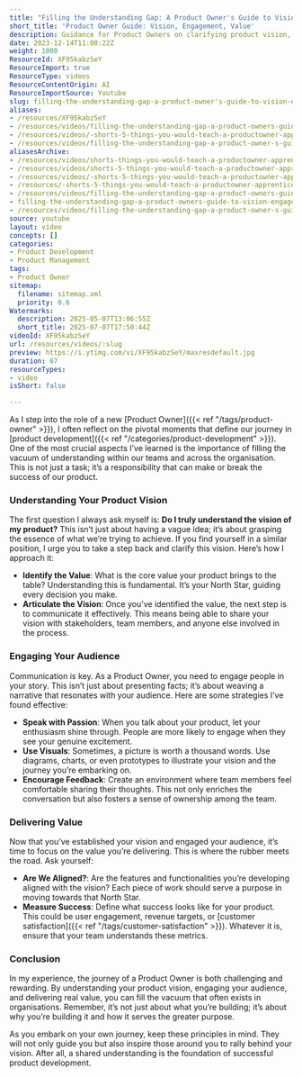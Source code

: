 ```yaml
---
title: "Filling the Understanding Gap: A Product Owner's Guide to Vision, Engagement, and Value"
short_title: 'Product Owner Guide: Vision, Engagement, Value'
description: Guidance for Product Owners on clarifying product vision, engaging teams, and ensuring value delivery to bridge understanding gaps in product development and leadership.
date: 2023-12-14T11:00:22Z
weight: 1000
ResourceId: XF95kabzSeY
ResourceImport: true
ResourceType: videos
ResourceContentOrigin: AI
ResourceImportSource: Youtube
slug: filling-the-understanding-gap-a-product-owner's-guide-to-vision-engagement-and-value
aliases:
- /resources/XF95kabzSeY
- /resources/videos/filling-the-understanding-gap-a-product-owners-guide-to-vision-engagement-and-value
- /resources/videos/-shorts-5-things-you-would-teach-a-productowner-apprentice-part-2
- /resources/videos/filling-the-understanding-gap-a-product-owner-s-guide-to-vision-engagement-and-value
aliasesArchive:
- /resources/videos/shorts-things-you-would-teach-a-productowner-apprentice-part-
- /resources/videos/shorts-5-things-you-would-teach-a-productowner-apprentice-part-2
- /resources/videos/-shorts-5-things-you-would-teach-a-productowner-apprentice-part-2
- /resources/-shorts-5-things-you-would-teach-a-productowner-apprentice-part-2
- /resources/videos/filling-the-understanding-gap-a-product-owners-guide-to-vision-engagement-and-value
- filling-the-understanding-gap-a-product-owners-guide-to-vision-engagement-and-value
- /resources/videos/filling-the-understanding-gap-a-product-owner-s-guide-to-vision-engagement-and-value
source: youtube
layout: video
concepts: []
categories:
- Product Development
- Product Management
tags:
- Product Owner
sitemap:
  filename: sitemap.xml
  priority: 0.6
Watermarks:
  description: 2025-05-07T13:06:55Z
  short_title: 2025-07-07T17:50:44Z
videoId: XF95kabzSeY
url: /resources/videos/:slug
preview: https://i.ytimg.com/vi/XF95kabzSeY/maxresdefault.jpg
duration: 67
resourceTypes:
- video
isShort: false

---
```

As I step into the role of a new [Product Owner]({{< ref "/tags/product-owner" >}}), I often reflect on the pivotal moments that define our journey in [product development]({{< ref "/categories/product-development" >}}). One of the most crucial aspects I’ve learned is the importance of filling the vacuum of understanding within our teams and across the organisation. This is not just a task; it’s a responsibility that can make or break the success of our product.

### Understanding Your Product Vision

The first question I always ask myself is: **Do I truly understand the vision of my product?** This isn’t just about having a vague idea; it’s about grasping the essence of what we’re trying to achieve. If you find yourself in a similar position, I urge you to take a step back and clarify this vision. Here’s how I approach it:

- **Identify the Value**: What is the core value your product brings to the table? Understanding this is fundamental. It’s your North Star, guiding every decision you make.
- **Articulate the Vision**: Once you’ve identified the value, the next step is to communicate it effectively. This means being able to share your vision with stakeholders, team members, and anyone else involved in the process. 

### Engaging Your Audience

Communication is key. As a Product Owner, you need to engage people in your story. This isn’t just about presenting facts; it’s about weaving a narrative that resonates with your audience. Here are some strategies I’ve found effective:

- **Speak with Passion**: When you talk about your product, let your enthusiasm shine through. People are more likely to engage when they see your genuine excitement.
- **Use Visuals**: Sometimes, a picture is worth a thousand words. Use diagrams, charts, or even prototypes to illustrate your vision and the journey you’re embarking on.
- **Encourage Feedback**: Create an environment where team members feel comfortable sharing their thoughts. This not only enriches the conversation but also fosters a sense of ownership among the team.

### Delivering Value

Now that you’ve established your vision and engaged your audience, it’s time to focus on the value you’re delivering. This is where the rubber meets the road. Ask yourself:

- **Are We Aligned?**: Are the features and functionalities you’re developing aligned with the vision? Each piece of work should serve a purpose in moving towards that North Star.
- **Measure Success**: Define what success looks like for your product. This could be user engagement, revenue targets, or [customer satisfaction]({{< ref "/tags/customer-satisfaction" >}}). Whatever it is, ensure that your team understands these metrics.

### Conclusion

In my experience, the journey of a Product Owner is both challenging and rewarding. By understanding your product vision, engaging your audience, and delivering real value, you can fill the vacuum that often exists in organisations. Remember, it’s not just about what you’re building; it’s about why you’re building it and how it serves the greater purpose. 

As you embark on your own journey, keep these principles in mind. They will not only guide you but also inspire those around you to rally behind your vision. After all, a shared understanding is the foundation of successful product development.
